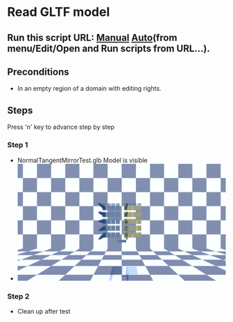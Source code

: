# Read GLTF model
## Run this script URL: [Manual](./test.js?raw=true)   [Auto](./testAuto.js?raw=true)(from menu/Edit/Open and Run scripts from URL...).

## Preconditions
- In an empty region of a domain with editing rights.

## Steps
Press 'n' key to advance step by step

### Step 1
- NormalTangentMirrorTest.glb Model is visible
- ![](./ExpectedImage_00000.png)
### Step 2
- Clean up after test

